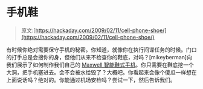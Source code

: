 # 手机鞋

> 原文:[https://hackaday.com/2009/02/11/cell-phone-shoe/](https://hackaday.com/2009/02/11/cell-phone-shoe/)

有时候你绝对需要保守手机的秘密。你知道，就像你在执行间谍任务的时候。门口的打手总是会搜你的身，但他们从来不检查你的鞋底，对吗？[mikeyberman]向我们展示了如何制作我们自己的 [Maxwell 智能鞋式手机](http://www.instructables.com/id/How_to_make_a_wearable_Shoe_Phone/)。你只需要在鞋底挖一个大洞，把手机塞进去。会不会被水给毁了？大概吧。你看起来会像个傻瓜一样想在上面说话吗？绝对的。你能通过机场安检吗？尝试一下，然后告诉我们。